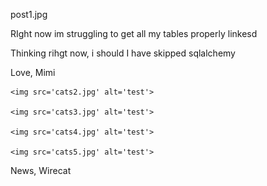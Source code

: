 <!-- Title of the post-->
<title><h1>Testing some joins</h1></title>

<!--Path to the thumbnail pic-->
<thumbnail>post1.jpg</thumbnail>

<!--Summary of the main content of the post. should be two sentences MAX!-->
<summary>
    RIght now im struggling to get all my tables properly linkesd
</summary>

<!--Main content of the post. Pics should contain their file path just like the thumbnail -->
<content>
    <p>Thinking rihgt now, i should I have skipped sqlalchemy
    </p>
    <div><p>Love, Mimi</p></div>


    <img src='cats2.jpg' alt='test'>

    <img src='cats3.jpg' alt='test'>

    <img src='cats4.jpg' alt='test'>

    <img src='cats5.jpg' alt='test'>
</content>


<!-- Tags for the post. Should be comma seperated values or a python formatted list-->
<tags>News, Wirecat</tags>